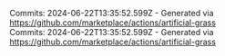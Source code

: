 Commits: 2024-06-22T13:35:52.599Z - Generated via https://github.com/marketplace/actions/artificial-grass
<br>
Commits: 2024-06-22T13:35:52.599Z - Generated via https://github.com/marketplace/actions/artificial-grass
<br>
